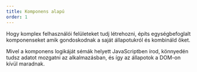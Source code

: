 ```yaml
---
title: Komponens alapú
order: 1
---
```


Hogy komplex felhasználói felületeket tudj létrehozni, építs egységbefoglalt komponenseket amik gondoskodnak a saját állapotukról és kombináld őket.

Mivel a komponens logikáját sémák helyett JavaScriptben írod, könnyedén tudsz adatot mozgatni az alkalmazásban, és így az állapotok a DOM-on kívül maradnak.
